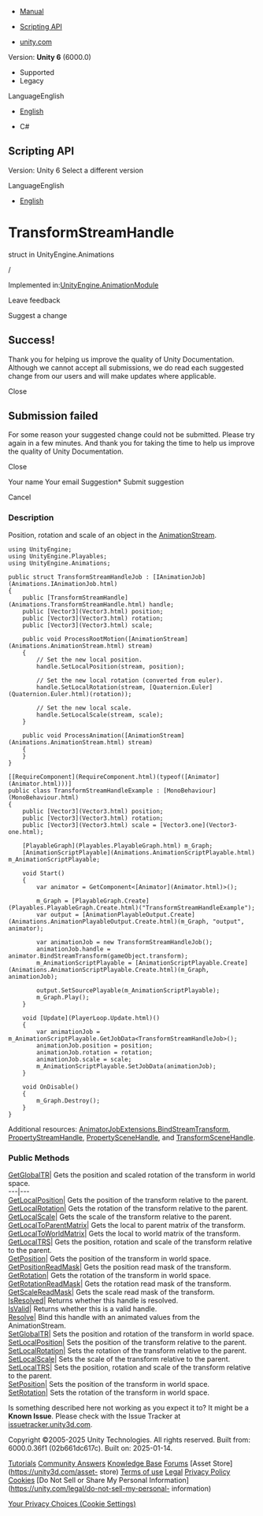 [ ]()

  * [Manual](../Manual/index.html)
  * [Scripting API](../ScriptReference/index.html)

  * [unity.com](https://unity.com/)

Version: **Unity 6** (6000.0)

  * Supported
  * Legacy

LanguageEnglish

  * [English]()

  * C#

[ ](https://docs.unity3d.com)

## Scripting API

Version: Unity 6 Select a different version

LanguageEnglish

  * [English]()

# TransformStreamHandle

struct in UnityEngine.Animations

/

Implemented in:[UnityEngine.AnimationModule](UnityEngine.AnimationModule.html)

Leave feedback

Suggest a change

## Success!

Thank you for helping us improve the quality of Unity Documentation. Although
we cannot accept all submissions, we do read each suggested change from our
users and will make updates where applicable.

Close

## Submission failed

For some reason your suggested change could not be submitted. Please <a>try
again</a> in a few minutes. And thank you for taking the time to help us
improve the quality of Unity Documentation.

Close

Your name Your email Suggestion* Submit suggestion

Cancel

[ ]()

### Description

Position, rotation and scale of an object in the
[AnimationStream](Animations.AnimationStream.html).

    
    
    using UnityEngine;
    using UnityEngine.Playables;
    using UnityEngine.Animations;  
      
    public struct TransformStreamHandleJob : [IAnimationJob](Animations.IAnimationJob.html)
    {
        public [TransformStreamHandle](Animations.TransformStreamHandle.html) handle;
        public [Vector3](Vector3.html) position;
        public [Vector3](Vector3.html) rotation;
        public [Vector3](Vector3.html) scale;  
      
        public void ProcessRootMotion([AnimationStream](Animations.AnimationStream.html) stream)
        {
            // Set the new local position.
            handle.SetLocalPosition(stream, position);  
      
            // Set the new local rotation (converted from euler).
            handle.SetLocalRotation(stream, [Quaternion.Euler](Quaternion.Euler.html)(rotation));  
      
            // Set the new local scale.
            handle.SetLocalScale(stream, scale);
        }  
      
        public void ProcessAnimation([AnimationStream](Animations.AnimationStream.html) stream)
        {
        }
    }  
      
    [[RequireComponent](RequireComponent.html)(typeof([Animator](Animator.html)))]
    public class TransformStreamHandleExample : [MonoBehaviour](MonoBehaviour.html)
    {
        public [Vector3](Vector3.html) position;
        public [Vector3](Vector3.html) rotation;
        public [Vector3](Vector3.html) scale = [Vector3.one](Vector3-one.html);  
      
        [PlayableGraph](Playables.PlayableGraph.html) m_Graph;
        [AnimationScriptPlayable](Animations.AnimationScriptPlayable.html) m_AnimationScriptPlayable;  
      
        void Start()
        {
            var animator = GetComponent<[Animator](Animator.html)>();  
      
            m_Graph = [PlayableGraph.Create](Playables.PlayableGraph.Create.html)("TransformStreamHandleExample");
            var output = [AnimationPlayableOutput.Create](Animations.AnimationPlayableOutput.Create.html)(m_Graph, "output", animator);  
      
            var animationJob = new TransformStreamHandleJob();
            animationJob.handle = animator.BindStreamTransform(gameObject.transform);
            m_AnimationScriptPlayable = [AnimationScriptPlayable.Create](Animations.AnimationScriptPlayable.Create.html)(m_Graph, animationJob);  
      
            output.SetSourcePlayable(m_AnimationScriptPlayable);
            m_Graph.Play();
        }  
      
        void [Update](PlayerLoop.Update.html)()
        {
            var animationJob = m_AnimationScriptPlayable.GetJobData<TransformStreamHandleJob>();
            animationJob.position = position;
            animationJob.rotation = rotation;
            animationJob.scale = scale;
            m_AnimationScriptPlayable.SetJobData(animationJob);
        }  
      
        void OnDisable()
        {
            m_Graph.Destroy();
        }
    }
    

Additional resources:
[AnimatorJobExtensions.BindStreamTransform](Animations.AnimatorJobExtensions.BindStreamTransform.html),
[PropertyStreamHandle](Animations.PropertyStreamHandle.html),
[PropertySceneHandle](Animations.PropertySceneHandle.html), and
[TransformSceneHandle](Animations.TransformSceneHandle.html).

### Public Methods

[GetGlobalTR](Animations.TransformStreamHandle.GetGlobalTR.html)| Gets the
position and scaled rotation of the transform in world space.  
---|---  
[GetLocalPosition](Animations.TransformStreamHandle.GetLocalPosition.html)|
Gets the position of the transform relative to the parent.  
[GetLocalRotation](Animations.TransformStreamHandle.GetLocalRotation.html)|
Gets the rotation of the transform relative to the parent.  
[GetLocalScale](Animations.TransformStreamHandle.GetLocalScale.html)| Gets the
scale of the transform relative to the parent.  
[GetLocalToParentMatrix](Animations.TransformStreamHandle.GetLocalToParentMatrix.html)|
Gets the local to parent matrix of the transform.  
[GetLocalToWorldMatrix](Animations.TransformStreamHandle.GetLocalToWorldMatrix.html)|
Gets the local to world matrix of the transform.  
[GetLocalTRS](Animations.TransformStreamHandle.GetLocalTRS.html)| Gets the
position, rotation and scale of the transform relative to the parent.  
[GetPosition](Animations.TransformStreamHandle.GetPosition.html)| Gets the
position of the transform in world space.  
[GetPositionReadMask](Animations.TransformStreamHandle.GetPositionReadMask.html)|
Gets the position read mask of the transform.  
[GetRotation](Animations.TransformStreamHandle.GetRotation.html)| Gets the
rotation of the transform in world space.  
[GetRotationReadMask](Animations.TransformStreamHandle.GetRotationReadMask.html)|
Gets the rotation read mask of the transform.  
[GetScaleReadMask](Animations.TransformStreamHandle.GetScaleReadMask.html)|
Gets the scale read mask of the transform.  
[IsResolved](Animations.TransformStreamHandle.IsResolved.html)| Returns
whether this handle is resolved.  
[IsValid](Animations.TransformStreamHandle.IsValid.html)| Returns whether this
is a valid handle.  
[Resolve](Animations.TransformStreamHandle.Resolve.html)| Bind this handle
with an animated values from the AnimationStream.  
[SetGlobalTR](Animations.TransformStreamHandle.SetGlobalTR.html)| Sets the
position and rotation of the transform in world space.  
[SetLocalPosition](Animations.TransformStreamHandle.SetLocalPosition.html)|
Sets the position of the transform relative to the parent.  
[SetLocalRotation](Animations.TransformStreamHandle.SetLocalRotation.html)|
Sets the rotation of the transform relative to the parent.  
[SetLocalScale](Animations.TransformStreamHandle.SetLocalScale.html)| Sets the
scale of the transform relative to the parent.  
[SetLocalTRS](Animations.TransformStreamHandle.SetLocalTRS.html)| Sets the
position, rotation and scale of the transform relative to the parent.  
[SetPosition](Animations.TransformStreamHandle.SetPosition.html)| Sets the
position of the transform in world space.  
[SetRotation](Animations.TransformStreamHandle.SetRotation.html)| Sets the
rotation of the transform in world space.  
  
Is something described here not working as you expect it to? It might be a
**Known Issue**. Please check with the Issue Tracker at
[issuetracker.unity3d.com](https://issuetracker.unity3d.com).

Copyright ©2005-2025 Unity Technologies. All rights reserved. Built from:
6000.0.36f1 (02b661dc617c). Built on: 2025-01-14.

[Tutorials](https://unity3d.com/learn) [Community
Answers](https://answers.unity3d.com) [Knowledge
Base](https://support.unity3d.com/hc/en-us)
[Forums](https://forum.unity3d.com) [Asset Store](https://unity3d.com/asset-
store) [Terms of use](https://docs.unity3d.com/Manual/TermsOfUse.html)
[Legal](https://unity.com/legal) [Privacy
Policy](https://unity.com/legal/privacy-policy)
[Cookies](https://unity.com/legal/cookie-policy) [Do Not Sell or Share My
Personal Information](https://unity.com/legal/do-not-sell-my-personal-
information)

[Your Privacy Choices (Cookie Settings)](javascript:void\(0\);)

